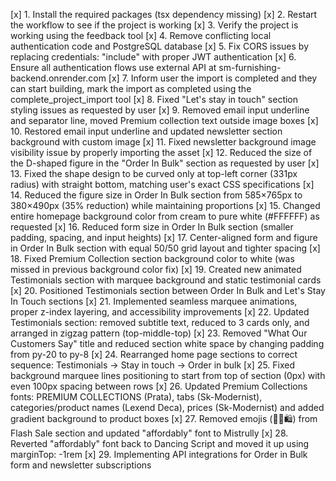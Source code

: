 [x] 1. Install the required packages (tsx dependency missing)
[x] 2. Restart the workflow to see if the project is working
[x] 3. Verify the project is working using the feedback tool
[x] 4. Remove conflicting local authentication code and PostgreSQL database
[x] 5. Fix CORS issues by replacing credentials: "include" with proper JWT authentication
[x] 6. Ensure all authentication flows use external API at sm-furnishing-backend.onrender.com
[x] 7. Inform user the import is completed and they can start building, mark the import as completed using the complete_project_import tool
[x] 8. Fixed "Let's stay in touch" section styling issues as requested by user
[x] 9. Removed email input underline and separator line, moved Premium collection text outside image boxes
[x] 10. Restored email input underline and updated newsletter section background with custom image
[x] 11. Fixed newsletter background image visibility issue by properly importing the asset
[x] 12. Reduced the size of the D-shaped figure in the "Order In Bulk" section as requested by user
[x] 13. Fixed the shape design to be curved only at top-left corner (331px radius) with straight bottom, matching user's exact CSS specifications
[x] 14. Reduced the figure size in Order In Bulk section from 585×765px to 380×490px (35% reduction) while maintaining proportions
[x] 15. Changed entire homepage background color from cream to pure white (#FFFFFF) as requested
[x] 16. Reduced form size in Order In Bulk section (smaller padding, spacing, and input heights)
[x] 17. Center-aligned form and figure in Order In Bulk section with equal 50/50 grid layout and tighter spacing
[x] 18. Fixed Premium Collection section background color to white (was missed in previous background color fix)
[x] 19. Created new animated Testimonials section with marquee background and static testimonial cards
[x] 20. Positioned Testimonials section between Order In Bulk and Let's Stay In Touch sections
[x] 21. Implemented seamless marquee animations, proper z-index layering, and accessibility improvements
[x] 22. Updated Testimonials section: removed subtitle text, reduced to 3 cards only, and arranged in zigzag pattern (top-middle-top)
[x] 23. Removed "What Our Customers Say" title and reduced section white space by changing padding from py-20 to py-8
[x] 24. Rearranged home page sections to correct sequence: Testimonials → Stay in touch → Order in bulk
[x] 25. Fixed background marquee lines positioning to start from top of section (0px) with even 100px spacing between rows
[x] 26. Updated Premium Collections fonts: PREMIUM COLLECTIONS (Prata), tabs (Sk-Modernist), categories/product names (Lexend Deca), prices (Sk-Modernist) and added gradient background to product boxes
[x] 27. Removed emojis (🎉⏰🛍️) from Flash Sale section and updated "affordably" font to Mistrully
[x] 28. Reverted "affordably" font back to Dancing Script and moved it up using marginTop: -1rem
[x] 29. Implementing API integrations for Order in Bulk form and newsletter subscriptions